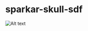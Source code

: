 # sparkar-skull-sdf
![Alt text](https://raw.github.com/bethwickerson/sparkar-skull-sdf/main/screenshot.png)